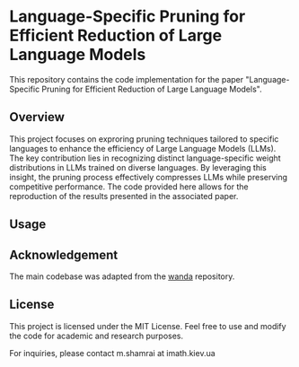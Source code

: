 # Language-Specific Pruning for Efficient Reduction of Large Language Models

This repository contains the code implementation for the paper "Language-Specific Pruning for Efficient Reduction of Large Language Models".


## Overview

This project focuses on exproring pruning techniques tailored to specific languages to enhance the efficiency of Large Language Models (LLMs). The key contribution lies in recognizing distinct language-specific weight distributions in LLMs trained on diverse languages. By leveraging this insight, the pruning process effectively compresses LLMs while preserving competitive performance. The code provided here allows for the reproduction of the results presented in the associated paper.


## Usage




## Acknowledgement

The main codebase was adapted from the [wanda](https://github.com/locuslab/wanda) repository.


## License

This project is licensed under the MIT License. Feel free to use and modify the code for academic and research purposes.

For inquiries, please contact m.shamrai at imath.kiev.ua 